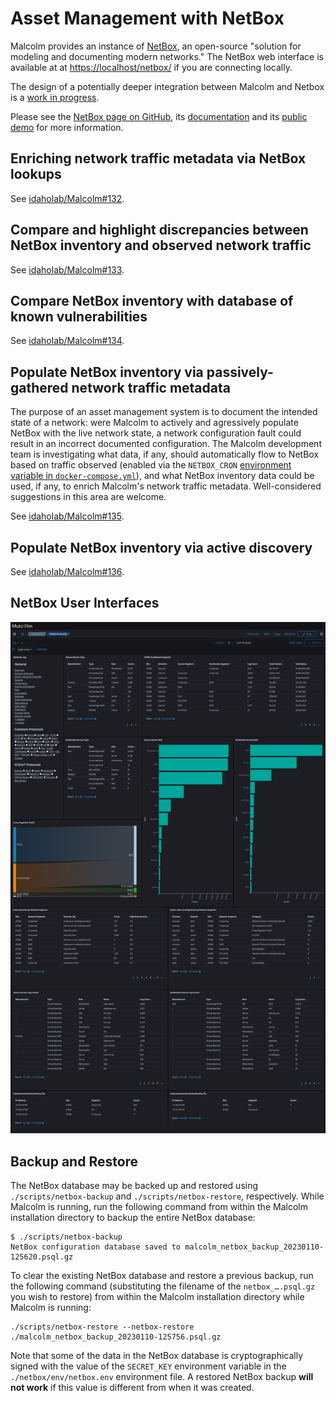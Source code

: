 # <a name="NetBox"></a>Asset Management with NetBox

Malcolm provides an instance of [NetBox](https://netbox.dev/), an open-source "solution for modeling and documenting modern networks." The NetBox web interface is available at at [https://localhost/netbox/](https://localhost/netbox/) if you are connecting locally.

The design of a potentially deeper integration between Malcolm and Netbox is a [work in progress](https://github.com/idaholab/Malcolm/issues/131).

Please see the [NetBox page on GitHub](https://github.com/netbox-community/netbox), its [documentation](https://docs.netbox.dev/en/stable/) and its [public demo](https://demo.netbox.dev/) for more information.

## <a name="NetBoxEnrichment"></a>Enriching network traffic metadata via NetBox lookups

See [idaholab/Malcolm#132](https://github.com/idaholab/Malcolm/issues/132).

## <a name="NetBoxCompare"></a>Compare and highlight discrepancies between NetBox inventory and observed network traffic

See [idaholab/Malcolm#133](https://github.com/idaholab/Malcolm/issues/133).

## <a name="NetBoxVuln"></a>Compare NetBox inventory with database of known vulnerabilities

See [idaholab/Malcolm#134](https://github.com/idaholab/Malcolm/issues/134).

## <a name="NetBoxPopPassive"></a>Populate NetBox inventory via passively-gathered network traffic metadata

The purpose of an asset management system is to document the intended state of a network: were Malcolm to actively and agressively populate NetBox with the live network state, a network configuration fault could result in an incorrect documented configuration. The Malcolm development team is investigating what data, if any, should automatically flow to NetBox based on traffic observed (enabled via the `NETBOX_CRON` [environment variable in `docker-compose.yml`](malcolm-config.md#DockerComposeYml)), and what NetBox inventory data could be used, if any, to enrich Malcolm's network traffic metadata. Well-considered suggestions in this area are welcome.

See [idaholab/Malcolm#135](https://github.com/idaholab/Malcolm/issues/135).

## <a name="NetBoxPopActive"></a>Populate NetBox inventory via active discovery

See [idaholab/Malcolm#136](https://github.com/idaholab/Malcolm/issues/136).

## <a name="NetBoxUI"></a>NetBox User Interfaces

![The Network Assets dashboard](./images/screenshots/dashboards_network_assets.png)

## <a name="NetBoxBackup"></a>Backup and Restore

The NetBox database may be backed up and restored using `./scripts/netbox-backup` and `./scripts/netbox-restore`, respectively. While Malcolm is running, run the following command from within the Malcolm installation directory to backup the entire NetBox database:

```
$ ./scripts/netbox-backup
NetBox configuration database saved to malcolm_netbox_backup_20230110-125620.psql.gz
```

To clear the existing NetBox database and restore a previous backup, run the following command (substituting the filename of the `netbox_….psql.gz` you wish to restore) from within the Malcolm installation directory while Malcolm is running:

```
./scripts/netbox-restore --netbox-restore ./malcolm_netbox_backup_20230110-125756.psql.gz

```

Note that some of the data in the NetBox database is cryptographically signed with the value of the `SECRET_KEY` environment variable in the `./netbox/env/netbox.env` environment file. A restored NetBox backup **will not work** if this value is different from when it was created.
